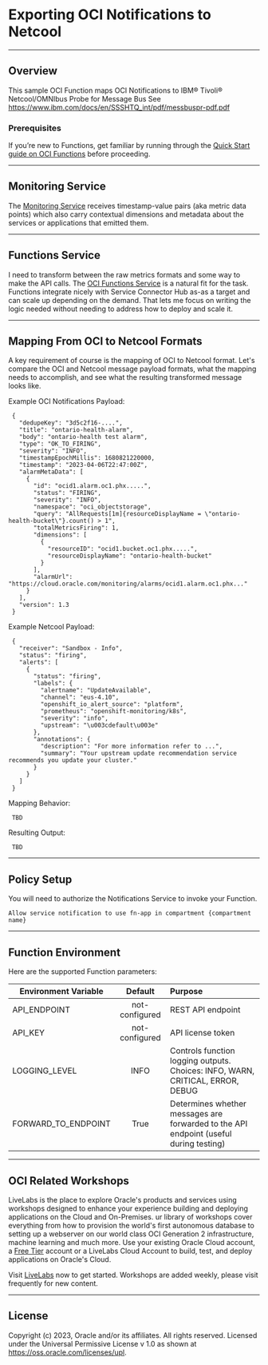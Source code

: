 # Exporting OCI Notifications to Netcool

---

## Overview

This sample OCI Function maps OCI Notifications to IBM® Tivoli® Netcool/OMNIbus Probe for Message Bus
See https://www.ibm.com/docs/en/SSSHTQ_int/pdf/messbuspr-pdf.pdf


### Prerequisites

If you’re new to Functions, get familiar by running through 
the [Quick Start guide on OCI Functions](http://docs.oracle.com/en-us/iaas/Content/Functions/Tasks/functionsquickstartguidestop.htm) before proceeding.

---
## Monitoring Service

 The [Monitoring Service](https://docs.oracle.com/en-us/iaas/Content/Monitoring/Concepts/monitoringoverview.htm)
 receives timestamp-value pairs (aka metric data points) which also carry contextual 
dimensions and metadata about the services or applications that emitted them. 

---
## Functions Service

I need to transform between the raw metrics formats and some way to make the API calls. The 
[OCI Functions Service](http://docs.oracle.com/en-us/iaas/Content/Functions/Concepts/functionsoverview.htm) is a 
natural fit for the task. Functions integrate nicely with Service Connector Hub as-as a target and can scale up
depending on the demand.  That lets me focus on writing the logic needed without needing to address how to 
deploy and scale it.

---
## Mapping From OCI to Netcool Formats

A key requirement of course is the mapping of OCI to Netcool format.  Let's compare the OCI and Netcool
message payload formats, what the mapping needs to accomplish, and see what the resulting transformed message 
looks like.

Example OCI Notifications Payload:
    
     {
       "dedupeKey": "3d5c2f16-....",
       "title": "ontario-health-alarm",
       "body": "ontario-health test alarm",
       "type": "OK_TO_FIRING",
       "severity": "INFO",
       "timestampEpochMillis": 1680821220000,
       "timestamp": "2023-04-06T22:47:00Z",
       "alarmMetaData": [
         {
           "id": "ocid1.alarm.oc1.phx.....",
           "status": "FIRING",
           "severity": "INFO",
           "namespace": "oci_objectstorage",
           "query": "AllRequests[1m]{resourceDisplayName = \"ontario-health-bucket\"}.count() > 1",
           "totalMetricsFiring": 1,
           "dimensions": [
             {
               "resourceID": "ocid1.bucket.oc1.phx.....",
               "resourceDisplayName": "ontario-health-bucket"
             }
           ],
           "alarmUrl": "https://cloud.oracle.com/monitoring/alarms/ocid1.alarm.oc1.phx..."
         }
       ],
       "version": 1.3
     }

Example Netcool Payload:

     {
       "receiver": "Sandbox - Info",
       "status": "firing",
       "alerts": [
         {
           "status": "firing",
           "labels": {
             "alertname": "UpdateAvailable",
             "channel": "eus-4.10",
             "openshift_io_alert_source": "platform",
             "prometheus": "openshift-monitoring/k8s",
             "severity": "info",
             "upstream": "\u003cdefault\u003e"
           },
           "annotations": {
             "description": "For more information refer to ...",
             "summary": "Your upstream update recommendation service recommends you update your cluster."
           }
         }
       ]
     }

Mapping Behavior:

     TBD

Resulting Output:

     TBD

---
## Policy Setup

You will need to authorize the Notifications Service to invoke your Function.

    Allow service notification to use fn-app in compartment {compartment name}

---
## Function Environment

Here are the supported Function parameters:

| Environment Variable | Default           | Purpose                                                                               |
|----------------------|:-------------:|:--------------------------------------------------------------------------------------|
| API_ENDPOINT         | not-configured | REST API endpoint                                                                     |
| API_KEY              | not-configured      | API license token                                                                     |
| LOGGING_LEVEL        | INFO     | Controls function logging outputs.  Choices: INFO, WARN, CRITICAL, ERROR, DEBUG       |
| FORWARD_TO_ENDPOINT  | True      | Determines whether messages are forwarded to the API endpoint (useful during testing) |


---
## **OCI** Related Workshops

LiveLabs is the place to explore Oracle's products and services using workshops designed to 
enhance your experience building and deploying applications on the Cloud and On-Premises.
ur library of workshops cover everything from how to provision the world's first autonomous 
database to setting up a webserver on our world class OCI Generation 2 infrastructure, 
machine learning and much more.  Use your existing Oracle Cloud account, 
a [Free Tier](https://www.oracle.com/cloud/free/) account or a LiveLabs Cloud Account to build, test, 
and deploy applications on Oracle's Cloud.

Visit [LiveLabs](http://bit.ly/golivelabs) now to get started.  Workshops are added weekly, please visit frequently for new content.

---
## License
Copyright (c) 2023, Oracle and/or its affiliates. All rights reserved.
Licensed under the Universal Permissive License v 1.0 as shown at https://oss.oracle.com/licenses/upl.
